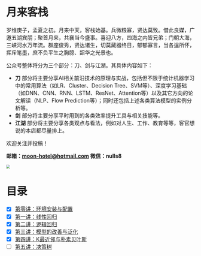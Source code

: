 # 月来客栈

岁维庚子，孟夏之初。月来中天，客栈始基。兵微粮寡，贤达莫致。借此良媒，广邀五湖宾朋；聚首月来，共襄当今盛事。喜迎八方，四海之内皆兄弟；门朝大海，三峡河水万年流。群座俊秀，贤达诸生，切莫藏器终日，郁郁寡言，当各逞所怀，挥斥笔墨，庶不负平生之胸臆、韶华之光景也。

公众号整体将分为三个部分：刀、剑与江湖。其具体内容如下：

- **刀** 部分将主要分享AI相关前沿技术的原理与实战，包括但不限于统计机器学习中的常用算法（如LR、Cluster、Decision Tree、SVM等）、深度学习基础（如DNN、CNN、RNN、LSTM、ResNet、Attention等）以及其它方向的论文解读（NLP、Flow Prediction等）；同时还包括上述各类算法模型的实例分析等。
- **剑** 部分将主要分享平时用到的各类效率提升工具与相关技能等。
- **江湖** 部分将主要分享各类观点与看法，例如对人生、工作、教育等等，客官想说的本店都尽量排上。

欢迎关注并投稿！

**邮箱：moon-hotel@hotmail.com  微信：nulls8**

<img src="https://moonhotel.oss-cn-shanghai.aliyuncs.com/images/000007.png" style="zoom:60%;" />

# 目录

- [x] [第零讲：环境安装与配置](./00_Configuration/README.md)
- [x] [第一讲：线性回归 ](./01_LinearRegression/README.md)
- [x] [第二讲：逻辑回归](./02_LogisticRegression/README.md)
- [x] [第三讲：模型的改善与泛化](./03_ModelOptimization/README.md)
- [x] [第四讲：K最近邻与朴素贝叶斯](./04_KNNAndNaiveBayes/README.md)
- [ ] [第五讲：决策树](./05_DecisionTree/README.md)